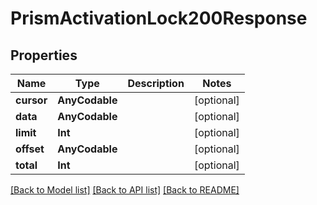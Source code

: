 # PrismActivationLock200Response

## Properties
Name | Type | Description | Notes
------------ | ------------- | ------------- | -------------
**cursor** | **AnyCodable** |  | [optional] 
**data** | **AnyCodable** |  | [optional] 
**limit** | **Int** |  | [optional] 
**offset** | **AnyCodable** |  | [optional] 
**total** | **Int** |  | [optional] 

[[Back to Model list]](../README.md#documentation-for-models) [[Back to API list]](../README.md#documentation-for-api-endpoints) [[Back to README]](../README.md)


